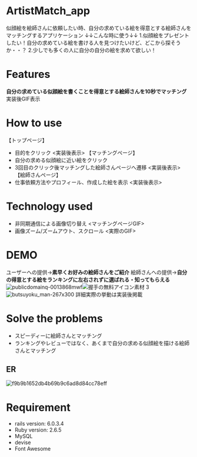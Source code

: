 
# ArtistMatch_app
似顔絵を絵師さんに依頼したい時、自分の求めている絵を得意とする絵師さんをマッチングするアプリケーション
↓↓こんな時に使う↓↓
1.似顔絵をプレゼントしたい！自分の求めている絵を書ける人を見つけたいけど、どこから探そうか・・？
2.少しでも多くの人に自分の自分の絵を求めて欲しい！

# Features
**自分の求めている似顔絵を書くことを得意とする絵師さんを10秒でマッチング**
実装後GIF表示

# How to use
【トップページ】
* 目的をクリック
<実装後表示>
【マッチングページ】
* 自分の求める似顔絵に近い絵をクリック
* 3回目のクリック後マッチングした絵師さんページへ遷移
<実装後表示>
【絵師さんページ】
* 仕事依頼方法やプロフィール、作成した絵を表示
<実装後表示>

# Technology used
* 非同期通信による画像切り替え
<マッチングページGIF>
* 画像ズーム/ズームアウト、スクロール
<実際のGIF>


# DEMO
ユーザーへの提供→**素早くお好みの絵師さんをご紹介**
絵師さんへの提供→**自分の得意とする絵をランキングに左右されずに選ばれる・知ってもらえる**
![publicdomainq-0013868mwf](https://user-images.githubusercontent.com/72023246/99519333-14487d80-29d5-11eb-9cc8-71b97f13f3f6.jpg)![握手の無料アイコン素材 3](https://user-images.githubusercontent.com/72023246/99518377-d1d27100-29d3-11eb-827d-5f396d969f1d.jpeg)![butsuyoku_man-267x300](https://user-images.githubusercontent.com/72023246/99519376-288c7a80-29d5-11eb-9c5a-59dc44a04572.png)
詳細実際の挙動は実装後掲載

# Solve the problems
* スピーディーに絵師さんとマッチング
* ランキングやレビューではなく、あくまで自分の求める似顔絵を描ける絵師さんとマッチング

## ER
![f9b9b1652db4b69b9c6ad8d84cc78eff](https://user-images.githubusercontent.com/72023246/99548632-330e3a80-29fc-11eb-8af6-6808051dd417.png)

# Requirement
* rails version: 6.0.3.4
* Ruby version: 2.6.5
* MySQL
* devise
* Font Awesome




